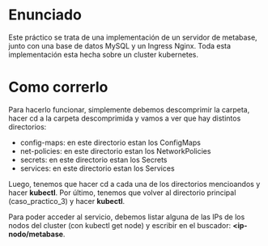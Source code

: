 # Enunciado

Este práctico se trata de una implementación de un servidor de metabase, junto con una base de datos MySQL y un Ingress 
Nginx. Toda esta implementación esta hecha sobre un cluster kubernetes.

# Como correrlo

Para hacerlo funcionar, simplemente debemos descomprimir la carpeta, hacer cd a la carpeta descomprimida y vamos a ver que hay distintos directorios:

- config-maps: en este directorio estan los ConfigMaps
- net-policies: en este directorio estan los NetworkPolicies
- secrets: en este directorio estan los Secrets
- services: en este directorio estan los Services

Luego, tenemos que hacer cd a cada una de los directorios mencioandos y hacer **kubectl**. Por último, tenemos que volver al 
directorio principal (caso_practico_3) y hacer **kubectl**.

Para poder acceder al servicio, debemos listar alguna de las IPs de los nodos del cluster (con kubectl get node) y escribir en el buscador:
**<ip-nodo/metabase**.
